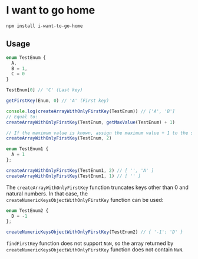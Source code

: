 # I want to go home

`npm install i-want-to-go-home`

## Usage

```ts
enum TestEnum {
  A,
  B = 1,
  C = 0
}

TestEnum[0] // 'C' (Last key)

getFirstKey(Enum, 0) // 'A' (First key)

console.log(createArrayWithOnlyFirstKey(TestEnum)) // ['A', 'B']
// Equal to:
createArrayWithOnlyFirstKey(TestEnum, getMaxValue(TestEnum) + 1)

// If the maximum value is known, assign the maximum value + 1 to the second argument:
createArrayWithOnlyFirstKey(TestEnum, 2)

enum TestEnum1 {
  A = 1
};

createArrayWithOnlyFirstKey(TestEnum1, 2) // [ '', 'A' ]
createArrayWithOnlyFirstKey(TestEnum1, 1) // [ '' ]
```

The `createArrayWithOnlyFirstKey` function truncates keys other than 0 and natural numbers.
In that case, the `createNumericKeysObjectWithOnlyFirstKey` function can be used:

```ts
enum TestEnum2 {
  D = -1
};

createNumericKeysObjectWithOnlyFirstKey(TestEnum2) // { '-1': 'D' }
```

`findFirstKey` function does not support `NaN`, so the array returned by `createNumericKeysObjectWithOnlyFirstKey` function does not contain `NaN`.
